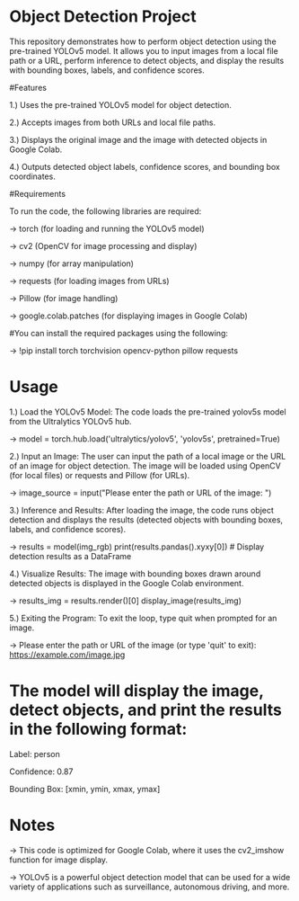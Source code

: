 # Object Detection Project

This repository demonstrates how to perform object detection using the pre-trained YOLOv5 model. It allows you to input images from a local file path or a URL, perform inference to detect objects, and display the results with bounding boxes, labels, and confidence scores.

#Features

1.) Uses the pre-trained YOLOv5 model for object detection.

2.) Accepts images from both URLs and local file paths.

3.) Displays the original image and the image with detected objects in Google Colab.

4.) Outputs detected object labels, confidence scores, and bounding box coordinates.

#Requirements

To run the code, the following libraries are required:

-> torch (for loading and running the YOLOv5 model)

-> cv2 (OpenCV for image processing and display)

-> numpy (for array manipulation)

-> requests (for loading images from URLs)

-> Pillow (for image handling)

-> google.colab.patches (for displaying images in Google Colab)


#You can install the required packages using the following:

-> !pip install torch torchvision opencv-python pillow requests


# Usage

1.) Load the YOLOv5 Model: The code loads the pre-trained yolov5s model from the Ultralytics YOLOv5 hub.

-> model = torch.hub.load('ultralytics/yolov5', 'yolov5s', pretrained=True)


2.) Input an Image: The user can input the path of a local image or the URL of an image for object detection. The image will be loaded using OpenCV (for local files) or requests and Pillow (for URLs).

-> image_source = input("Please enter the path or URL of the image: ")


3.) Inference and Results: After loading the image, the code runs object detection and displays the results (detected objects with bounding boxes, labels, and confidence scores).

-> results = model(img_rgb)
   print(results.pandas().xyxy[0])  # Display detection results as a DataFrame


4.) Visualize Results: The image with bounding boxes drawn around detected objects is displayed in the Google Colab environment.

-> results_img = results.render()[0]
   display_image(results_img)

   
5.) Exiting the Program: To exit the loop, type quit when prompted for an image.

-> Please enter the path or URL of the image (or type 'quit' to exit): https://example.com/image.jpg


# The model will display the image, detect objects, and print the results in the following format:

Label: person 

Confidence: 0.87 

Bounding Box: [xmin, ymin, xmax, ymax] 


# Notes

-> This code is optimized for Google Colab, where it uses the cv2_imshow function for image display.

-> YOLOv5 is a powerful object detection model that can be used for a wide variety of applications such as surveillance, autonomous driving, and more.
